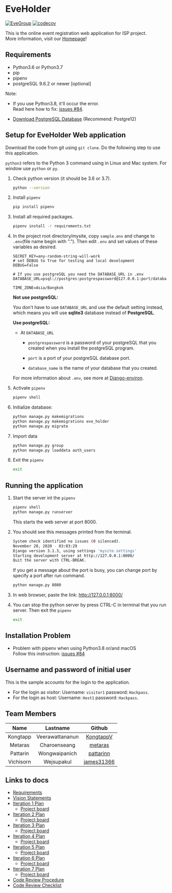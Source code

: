 # EveHolder

[![EveGroup](https://circleci.com/gh/EveGroup/EveHolder.svg?style=svg)](https://app.circleci.com/pipelines/github/EveGroup/EveHolder)
[![codecov](https://codecov.io/gh/EveGroup/EveHolder/branch/master/graph/badge.svg?token=IYHFBSLOV7)](https://codecov.io/gh/EveGroup/EveHolder/)

This is the online event registration web application for ISP project. <br>
More information, visit our [Homepage](https://github.com/EveGroup/EveHolder/wiki)!

## Requirements

- Python3.6 or Python3.7
- pip
- pipenv
- postgreSQL 9.6.2 or newer [optional]

Note:

- If you use Python3.8, it'll occur the error.  
  Read here how to fix: [issues #84](https://github.com/EveGroup/EveHolder/issues/84).

- [Download PostgreSQL Database](https://www.enterprisedb.com/downloads/postgres-postgresql-downloads) (Recommend:
  Postgre12)

## Setup for EveHolder Web application

Download the code from git using `git clone`. Do the following step to use this application.

`python3` refers to the Python 3 command using in Linux and Mac system. For window use `python` or `py`.

1. Check python version (it should be 3.6 or 3.7).

   ```bash
   python --version
   ```

2. Install `pipenv`

   ```bash
   pip install pipenv
   ```

3. Install all required packages.

   ```bash
   pipenv install -r requirements.txt
   ```

4. In the project root directory/mysite, copy `sample.env` and change to `.env`(file name begin with "."). Then
   edit `.env` and set values of these variables as desired.

   ```env
   SECRET_KEY=any-random-string-will-work
   # set DEBUG to True for testing and local development
   DEBUG=False

   # If you use postgreSQL you need the DATABASE_URL in .env
   DATABASE_URL=psql://postgres:postgrespassword@127.0.0.1:port/database_name

   TIME_ZONE=Asia/Bangkok
   ```

   **Not use postgreSQL:**

   You don't have to use `DATABASE_URL` and use the default setting instead,  
   which means you will use **sqlite3** database instead of **PostgreSQL**.

   **Use postgreSQL:**

    - At `DATABASE_URL`

        - `postgrespassword` is a password of your postgreSQL that you created when you install the postgreSQL program.

        - `port` is a port of your postgreSQL database port.

        - `database_name` is the name of your database that you created.

   For more information about `.env`, see more at [Django-environ](https://django-environ.readthedocs.io/en/latest/).

5. Activate `pipenv`

   ```bash
   pipenv shell
   ```

6. Initialize database:

   ```bash
   python manage.py makemigrations
   python manage.py makemigrations eve_holder
   python manage.py migrate
   ```

7. Import data

   ```bash
   python manage.py group
   python manage.py loaddata auth_users
   ```

8. Exit the `pipenv`

   ```bash
   exit
   ```

## Running the application

1. Start the server int the `pipenv`

   ```bash
   pipenv shell
   python manage.py runserver
   ```

   This starts the web server at port 8000.

2. You should see this messages printed from the terminal.

   ```bash
   System check identified no issues (0 silenced).
   November 20, 2020 - 03:03:29
   Django version 3.1.3, using settings 'mysite.settings'
   Starting development server at http://127.0.0.1:8000/
   Quit the server with CTRL-BREAK.
   ```

   If you get a message about the port is busy, you can change port by specify a port after run command.

   ```bash
   python manage.py 8080
   ```

3. In web browser, paste the link: <http://127.0.0.1:8000/>

4. You can stop the python server by press CTRL-C in terminal that you run server. Then exit the `pipenv`

   ```bash
   exit
   ```

## Installation Problem

- Problem with pipenv when using Python3.8 or/and macOS  
  Follow this instruction: [issues #84](https://github.com/EveGroup/EveHolder/issues/84)

## Username and password of initial user

This is the sample accounts for the login to the application.

- For the login as visitor: Username: `visitor1` password: `Hackpass`.
- For the login as host: Username: `Host1` password: `Hackpass`.

## Team Members

|   Name    |    Lastname     |                   Github                    |
| :-------: | :-------------: | :-----------------------------------------: |
| Kongtapp  | Veerawattananun |  [KongtappV](https://github.com/KongtappV)  |
|  Metaras  |  Charoenseang   |    [metaras](https://github.com/metaras)    |
| Pattarin  |  Wongwaipanich  |  [pattarinn](https://github.com/pattarinn)  |
| Vichisorn |   Wejsupakul    | [james31366](https://github.com/james31366) |

## Links to docs

- [Requirements](https://github.com/EveGroup/EveHolder/wiki/Requirements)
- [Vision Statements](https://github.com/EveGroup/EveHolder/wiki/Vision-Statement)
- [Iteration 1 Plan](https://github.com/EveGroup/EveHolder/wiki/Iteration-1-Plan)
    - [Project board](https://github.com/EveGroup/EveHolder/projects/2)
- [Iteration 2 Plan](https://github.com/EveGroup/EveHolder/wiki/Iteration-2-Plan)
    - [Project board](https://github.com/EveGroup/EveHolder/projects/3)
- [Iteration 3 Plan](https://github.com/EveGroup/EveHolder/wiki/Iteration-3-Plan)
    - [Project board](https://github.com/EveGroup/EveHolder/projects/4)
- [Iteration 4 Plan](https://github.com/EveGroup/EveHolder/wiki/Iteration-4-Plan)
    - [Project board](https://github.com/EveGroup/EveHolder/projects/5)
- [Iteration 5 Plan](https://github.com/EveGroup/EveHolder/wiki/Iteration-5-Plan)
    - [Project board](https://github.com/EveGroup/EveHolder/projects/6)
- [Iteration 6 Plan](https://github.com/EveGroup/EveHolder/wiki/Iteration-6-Plan)
    - [Project board](https://github.com/EveGroup/EveHolder/projects/7)
- [Iteration 7 Plan](https://github.com/EveGroup/EveHolder/wiki/Iteration-7-Plan)
    - [Project board](https://github.com/EveGroup/EveHolder/projects/8)
- [Code Review Procedure](https://github.com/EveGroup/EveHolder/wiki/Code-Review-Procedure)
- [Code Review Checklist](https://github.com/EveGroup/EveHolder/wiki/Code-Review-checklist)
